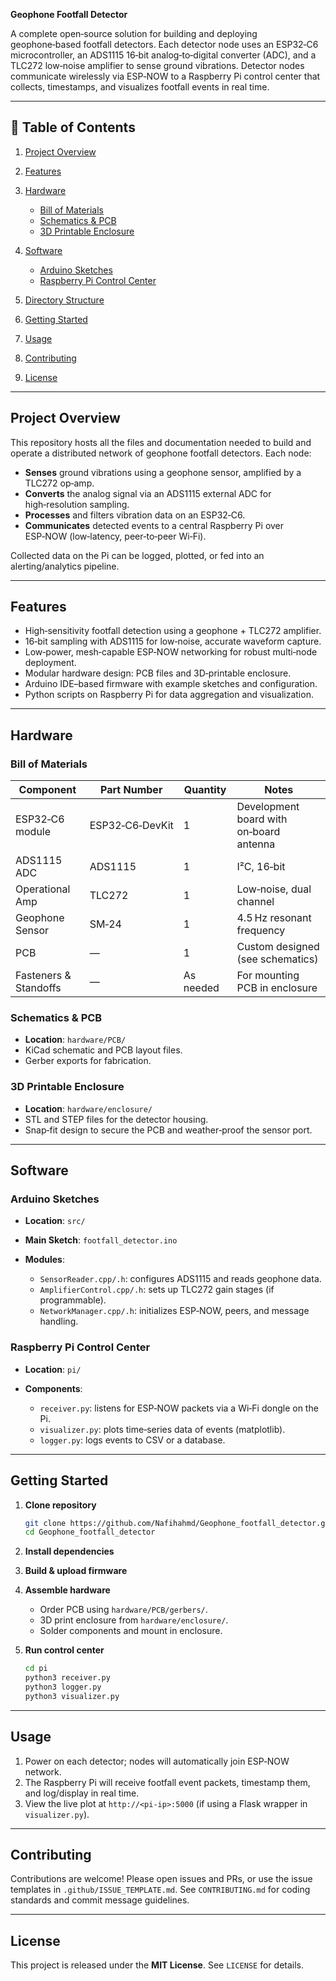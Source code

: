 **Geophone Footfall Detector**

A complete open‑source solution for building and deploying geophone‑based footfall detectors. Each detector node uses an ESP32‑C6 microcontroller, an ADS1115 16‑bit analog‑to‑digital converter (ADC), and a TLC272 low‑noise amplifier to sense ground vibrations. Detector nodes communicate wirelessly via ESP‑NOW to a Raspberry Pi control center that collects, timestamps, and visualizes footfall events in real time.

---

## 📝 Table of Contents

1. [Project Overview](#project-overview)
2. [Features](#features)
3. [Hardware](#hardware)

   * [Bill of Materials](#bill-of-materials)
   * [Schematics & PCB](#schematics--pcb)
   * [3D Printable Enclosure](#3d-printable-enclosure)
4. [Software](#software)

   * [Arduino Sketches](#arduino-sketches)
   * [Raspberry Pi Control Center](#raspberry-pi-control-center)
5. [Directory Structure](#directory-structure)
6. [Getting Started](#getting-started)
7. [Usage](#usage)
8. [Contributing](#contributing)
9. [License](#license)

---

## Project Overview

This repository hosts all the files and documentation needed to build and operate a distributed network of geophone footfall detectors. Each node:

* **Senses** ground vibrations using a geophone sensor, amplified by a TLC272 op‑amp.
* **Converts** the analog signal via an ADS1115 external ADC for high‑resolution sampling.
* **Processes** and filters vibration data on an ESP32‑C6.
* **Communicates** detected events to a central Raspberry Pi over ESP‑NOW (low‑latency, peer‑to‑peer Wi‑Fi).

Collected data on the Pi can be logged, plotted, or fed into an alerting/analytics pipeline.

---

## Features

* High‑sensitivity footfall detection using a geophone + TLC272 amplifier.
* 16‑bit sampling with ADS1115 for low‑noise, accurate waveform capture.
* Low‑power, mesh‑capable ESP‑NOW networking for robust multi‑node deployment.
* Modular hardware design: PCB files and 3D‑printable enclosure.
* Arduino IDE–based firmware with example sketches and configuration.
* Python scripts on Raspberry Pi for data aggregation and visualization.

---

## Hardware

### Bill of Materials

| Component             | Part Number     | Quantity  | Notes                                   |
| --------------------- | --------------- | --------- | --------------------------------------- |
| ESP32‑C6 module       | ESP32‑C6‑DevKit | 1         | Development board with on‑board antenna |
| ADS1115 ADC           | ADS1115         | 1         | I²C, 16‑bit                             |
| Operational Amp       | TLC272          | 1         | Low‑noise, dual channel                 |
| Geophone Sensor       | SM‑24           | 1         | 4.5 Hz resonant frequency               |
| PCB                   | —               | 1         | Custom designed (see schematics)        |
| Fasteners & Standoffs | —               | As needed | For mounting PCB in enclosure           |

### Schematics & PCB

* **Location**: `hardware/PCB/`
* KiCad schematic and PCB layout files.
* Gerber exports for fabrication.

### 3D Printable Enclosure

* **Location**: `hardware/enclosure/`
* STL and STEP files for the detector housing.
* Snap‑fit design to secure the PCB and weather‑proof the sensor port.

---

## Software

### Arduino Sketches

* **Location**: `src/`
* **Main Sketch**: `footfall_detector.ino`
* **Modules**:

  * `SensorReader.cpp/.h`: configures ADS1115 and reads geophone data.
  * `AmplifierControl.cpp/.h`: sets up TLC272 gain stages (if programmable).
  * `NetworkManager.cpp/.h`: initializes ESP‑NOW, peers, and message handling.

### Raspberry Pi Control Center

* **Location**: `pi/`
* **Components**:

  * `receiver.py`: listens for ESP‑NOW packets via a Wi‑Fi dongle on the Pi.
  * `visualizer.py`: plots time‑series data of events (matplotlib).
  * `logger.py`: logs events to CSV or a database.

---

## Getting Started

1. **Clone repository**

   ```bash
   git clone https://github.com/Nafihahmd/Geophone_footfall_detector.git
   cd Geophone_footfall_detector
   ```

2. **Install dependencies**


3. **Build & upload firmware**


4. **Assemble hardware**

   * Order PCB using `hardware/PCB/gerbers/`.
   * 3D print enclosure from `hardware/enclosure/`.
   * Solder components and mount in enclosure.

5. **Run control center**

   ```bash
   cd pi
   python3 receiver.py
   python3 logger.py
   python3 visualizer.py
   ```

---

## Usage

1. Power on each detector; nodes will automatically join ESP‑NOW network.
2. The Raspberry Pi will receive footfall event packets, timestamp them, and log/display in real time.
3. View the live plot at `http://<pi-ip>:5000` (if using a Flask wrapper in `visualizer.py`).

---

## Contributing

Contributions are welcome! Please open issues and PRs, or use the issue templates in `.github/ISSUE_TEMPLATE.md`. See `CONTRIBUTING.md` for coding standards and commit message guidelines.

---

## License

This project is released under the **MIT License**. See `LICENSE` for details.
